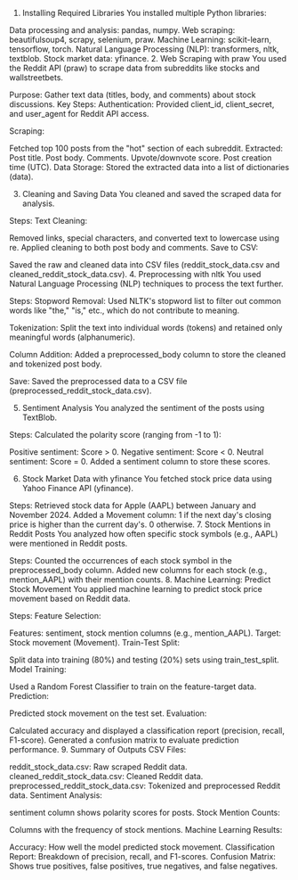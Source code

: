 1. Installing Required Libraries
		You installed multiple Python libraries:

Data processing and analysis: pandas, numpy.
Web scraping: beautifulsoup4, scrapy, selenium, praw.
Machine Learning: scikit-learn, tensorflow, torch.
Natural Language Processing (NLP): transformers, nltk, textblob.
Stock market data: yfinance.
2. Web Scraping with praw
You used the Reddit API (praw) to scrape data from subreddits like stocks and wallstreetbets.

Purpose: Gather text data (titles, body, and comments) about stock discussions.
Key Steps:
Authentication: Provided client_id, client_secret, and user_agent for Reddit API access.

Scraping:

Fetched top 100 posts from the "hot" section of each subreddit.
Extracted:
Post title.
Post body.
Comments.
Upvote/downvote score.
Post creation time (UTC).
Data Storage: Stored the extracted data into a list of dictionaries (data).

3. Cleaning and Saving Data
You cleaned and saved the scraped data for analysis.

Steps:
Text Cleaning:

Removed links, special characters, and converted text to lowercase using re.
Applied cleaning to both post body and comments.
Save to CSV:

Saved the raw and cleaned data into CSV files (reddit_stock_data.csv and cleaned_reddit_stock_data.csv).
4. Preprocessing with nltk
You used Natural Language Processing (NLP) techniques to process the text further.

Steps:
Stopword Removal: Used NLTK's stopword list to filter out common words like "the," "is," etc., which do not contribute to meaning.

Tokenization: Split the text into individual words (tokens) and retained only meaningful words (alphanumeric).

Column Addition: Added a preprocessed_body column to store the cleaned and tokenized post body.

Save: Saved the preprocessed data to a CSV file (preprocessed_reddit_stock_data.csv).

5. Sentiment Analysis
You analyzed the sentiment of the posts using TextBlob.

Steps:
Calculated the polarity score (ranging from -1 to 1):

Positive sentiment: Score > 0.
Negative sentiment: Score < 0.
Neutral sentiment: Score = 0.
Added a sentiment column to store these scores.

6. Stock Market Data with yfinance
You fetched stock price data using Yahoo Finance API (yfinance).

Steps:
Retrieved stock data for Apple (AAPL) between January and November 2024.
Added a Movement column:
1 if the next day's closing price is higher than the current day's.
0 otherwise.
7. Stock Mentions in Reddit Posts
You analyzed how often specific stock symbols (e.g., AAPL) were mentioned in Reddit posts.

Steps:
Counted the occurrences of each stock symbol in the preprocessed_body column.
Added new columns for each stock (e.g., mention_AAPL) with their mention counts.
8. Machine Learning: Predict Stock Movement
You applied machine learning to predict stock price movement based on Reddit data.

Steps:
Feature Selection:

Features: sentiment, stock mention columns (e.g., mention_AAPL).
Target: Stock movement (Movement).
Train-Test Split:

Split data into training (80%) and testing (20%) sets using train_test_split.
Model Training:

Used a Random Forest Classifier to train on the feature-target data.
Prediction:

Predicted stock movement on the test set.
Evaluation:

Calculated accuracy and displayed a classification report (precision, recall, F1-score).
Generated a confusion matrix to evaluate prediction performance.
9. Summary of Outputs
CSV Files:

reddit_stock_data.csv: Raw scraped Reddit data.
cleaned_reddit_stock_data.csv: Cleaned Reddit data.
preprocessed_reddit_stock_data.csv: Tokenized and preprocessed Reddit data.
Sentiment Analysis:

sentiment column shows polarity scores for posts.
Stock Mention Counts:

Columns with the frequency of stock mentions.
Machine Learning Results:

Accuracy: How well the model predicted stock movement.
Classification Report: Breakdown of precision, recall, and F1-scores.
Confusion Matrix: Shows true positives, false positives, true negatives, and false negatives.
